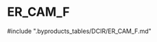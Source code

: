 # ER_CAM_F

<!-- ATTENTION : Ne pas supprimer ou modifier la ligne ci-dessous -->
#include ".byproducts_tables/DCIR/ER_CAM_F.md"
<!-- ATTENTION : Ne pas supprimer ou modifier la ligne ci-dessus -->
